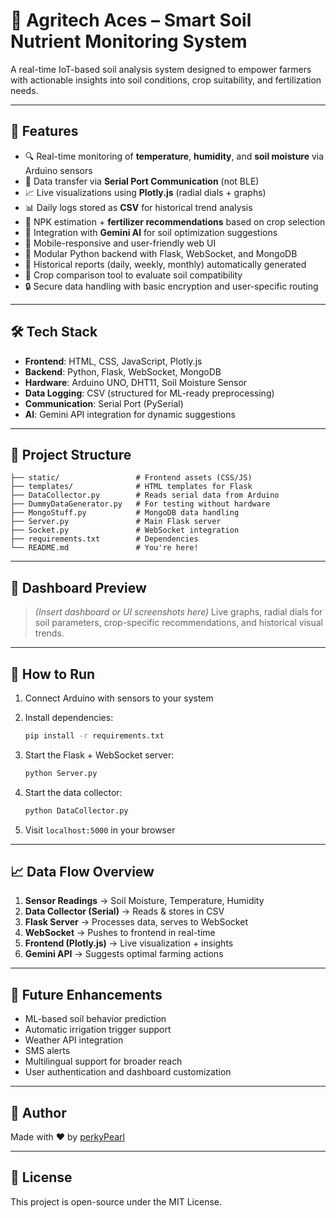 # 🌱 Agritech Aces – Smart Soil Nutrient Monitoring System

A real-time IoT-based soil analysis system designed to empower farmers with actionable insights into soil conditions, crop suitability, and fertilization needs.

---

## 🚀 Features

* 🔍 Real-time monitoring of **temperature**, **humidity**, and **soil moisture** via Arduino sensors
* 🔌 Data transfer via **Serial Port Communication** (not BLE)
* 📈 Live visualizations using **Plotly.js** (radial dials + graphs)
* 📊 Daily logs stored as **CSV** for historical trend analysis
* 🌾 NPK estimation + **fertilizer recommendations** based on crop selection
* 🤖 Integration with **Gemini AI** for soil optimization suggestions
* 📱 Mobile-responsive and user-friendly web UI
* 🧠 Modular Python backend with Flask, WebSocket, and MongoDB
* 📁 Historical reports (daily, weekly, monthly) automatically generated
* 🔄 Crop comparison tool to evaluate soil compatibility
* 🔒 Secure data handling with basic encryption and user-specific routing

---

## 🛠 Tech Stack

* **Frontend**: HTML, CSS, JavaScript, Plotly.js
* **Backend**: Python, Flask, WebSocket, MongoDB
* **Hardware**: Arduino UNO, DHT11, Soil Moisture Sensor
* **Data Logging**: CSV (structured for ML-ready preprocessing)
* **Communication**: Serial Port (PySerial)
* **AI**: Gemini API integration for dynamic suggestions

---

## 📂 Project Structure

```
├── static/                 # Frontend assets (CSS/JS)
├── templates/              # HTML templates for Flask
├── DataCollector.py        # Reads serial data from Arduino
├── DummyDataGenerator.py   # For testing without hardware
├── MongoStuff.py           # MongoDB data handling
├── Server.py               # Main Flask server
├── Socket.py               # WebSocket integration
├── requirements.txt        # Dependencies
└── README.md               # You're here!
```

---

## 📸 Dashboard Preview

> *(Insert dashboard or UI screenshots here)*
> Live graphs, radial dials for soil parameters, crop-specific recommendations, and historical visual trends.

---

## 🧪 How to Run

1. Connect Arduino with sensors to your system
2. Install dependencies:

   ```bash
   pip install -r requirements.txt
   ```
3. Start the Flask + WebSocket server:

   ```bash
   python Server.py
   ```
4. Start the data collector:

   ```bash
   python DataCollector.py
   ```
5. Visit `localhost:5000` in your browser

---

## 📈 Data Flow Overview

1. **Sensor Readings** → Soil Moisture, Temperature, Humidity
2. **Data Collector (Serial)** → Reads & stores in CSV
3. **Flask Server** → Processes data, serves to WebSocket
4. **WebSocket** → Pushes to frontend in real-time
5. **Frontend (Plotly.js)** → Live visualization + insights
6. **Gemini API** → Suggests optimal farming actions

---

## 🧠 Future Enhancements

* ML-based soil behavior prediction
* Automatic irrigation trigger support
* Weather API integration
* SMS alerts
* Multilingual support for broader reach
* User authentication and dashboard customization

---

## 👤 Author

Made with ❤️ by [perkyPearl](https://github.com/perkyPearl)

---

## 📄 License

This project is open-source under the MIT License.
